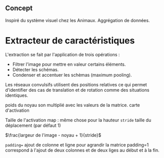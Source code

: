 ## Concept

Inspiré du système visuel chez les Animaux. 
Aggrégation de données.

# Extracteur de caractéristiques

L'extraction se fait par l'application de trois opérations :

* Filtrer l'image pour mettre en valeur certains éléments.
* Détecter les schémas.
* Condenser et accentuer les schèmas (maximum pooling).

Les réseaux convulsifs utilisent des positions relatives ce qui permet d'identifier des cas de translation et de rotation comme des situations identiques.

poids du noyau son multiplié avec les valeurs de la matrice.
carte d'activation

Taille de l'activation map :   même chose pour la hauteur 
`stride` taille du déplacement (par défaut 1)

$\frac{largeur de l'image - noyau + 1}{stride}$

`padding=` ajout de colonne et ligne pour agrandir la matrice padding=1 correspond à l'ajout de deux colonnes et de deux liges au début et à la fin.
